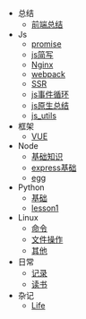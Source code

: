 <!-- [//]: [首页](/) -->
* 总结
    * [前端总结](markdown/JS/summary)
* Js
    * [promise](markdown/JS/promise)
    * [js简写](markdown/JS/简写)
    * [Nginx](markdown/other/nginx)
    * [webpack](markdown/JS/webpack)
    * [SSR](markdown/JS/ssr)
    * [js事件循环](markdown/JS/jsEventLoop)
    * [js原生总结](markdown/JS/jsbase)
    * [js_utils](markdown/JS/jsutils)
* 框架
    * [VUE](markdown/Frame/vue)
* Node
    * [基础知识](markdown/Node/node)
    * [express基础](markdown/Node/express)
    * [egg](markdown/Node/egg)
* Python
    * [基础](markdown/Python/python)
    * [lesson1](markdown/Python/lesson1)
* Linux
    * [命令](markdown/Linux/linux)
    * [文件操作](markdown/Linux/file)
    * [其他](markdown/Linux/other)
* 日常
    * [记录](markdown/js/index)
    * [读书](markdown/Book/index)
* 杂记
    * [Life](markdown/Other/other)